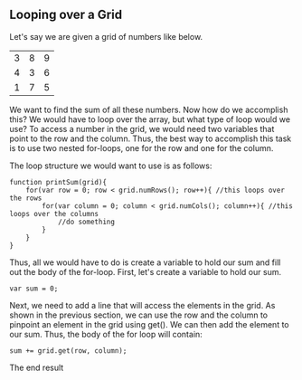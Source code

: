 ## Looping over a Grid

Let's say we are given a grid of numbers like below.

<table>
  <tr>
    <td> 3 </td>
    <td> 8 </td>
    <td> 9 </td>
  </tr>
  <tr>
    <td> 4 </td>
    <td> 3 </td> 
    <td> 6 </td>
  </tr>
  <tr>
    <td> 1 </td>
    <td> 7 </td> 
    <td> 5 </td>
  </tr>
</table>

We want to find the sum of all these numbers. Now how do we accomplish this? We would have to loop over the array, but what type of loop would we use? To access a number in the grid, we would need two variables that point to the row and the column. Thus, the best way to accomplish this task is to use two nested for-loops, one for the row and one for the column.

The loop structure we would want to use is as follows:

```
function printSum(grid){
    for(var row = 0; row < grid.numRows(); row++){ //this loops over the rows
        for(var column = 0; column < grid.numCols(); column++){ //this loops over the columns
            //do something
        }
    }
}
```

Thus, all we would have to do is create a variable to hold our sum and fill out the body of the for-loop. First, let's create a variable to hold our sum.
```
var sum = 0;
```

Next, we need to add a line that will access the elements in the grid. As shown in the previous section, we can use the row and the column to pinpoint an element in the grid using get(). We can then add the element to our sum. Thus, the body of the for loop will contain:
```
sum += grid.get(row, column);
```
The end result 
